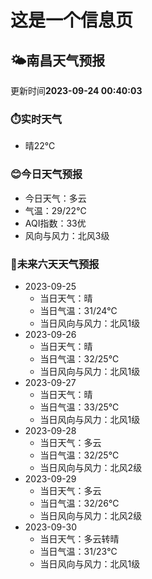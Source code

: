 # 这是一个信息页 
## 🌤️**南昌**天气预报
更新时间**2023-09-24 00:40:03**
### ⏱️实时天气
- 晴22℃
### 😊今日天气预报
- 今日天气：多云
- 气温：29/22℃
- AQI指数：33优
- 风向与风力：北风3级
### 🤩未来六天天气预报
- 2023-09-25
  - 当日天气：晴
  - 当日气温：31/24℃
  - 当日风向与风力：北风1级
- 2023-09-26
  - 当日天气：晴
  - 当日气温：32/25℃
  - 当日风向与风力：北风1级
- 2023-09-27
  - 当日天气：晴
  - 当日气温：33/25℃
  - 当日风向与风力：北风1级
- 2023-09-28
  - 当日天气：多云
  - 当日气温：32/25℃
  - 当日风向与风力：北风2级
- 2023-09-29
  - 当日天气：多云
  - 当日气温：32/26℃
  - 当日风向与风力：北风2级
- 2023-09-30
  - 当日天气：多云转晴
  - 当日气温：31/23℃
  - 当日风向与风力：北风1级

